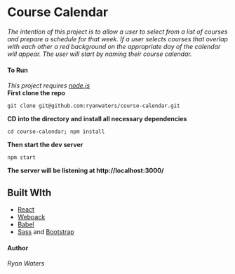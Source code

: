 # Course Calendar
_The intention of this project is to allow a user to select from a list of courses and prepare a schedule for that week. If a user selects courses that overlap with each other a red background on the appropriate day of the calendar will appear. The user will start by naming their course calendar._

#### To Run
_This project requires [node.js](https://nodejs.org/en/)_   
**First clone the repo**  
```
git clone git@github.com:ryanwaters/course-calendar.git
```
**CD into the directory and install all necessary dependencies**   
```
cd course-calendar; npm install
```
**Then start the dev server**   
```
npm start
```

**The server will be listening at http://localhost:3000/**

## Built WIth
* [React](https://facebook.github.io/react/)
* [Webpack](https://webpack.github.io/)
* [Babel](https://babeljs.io/)
* [Sass](http://sass-lang.com/) and [Bootstrap](http://getbootstrap.com/)

#### Author   
*Ryan Waters*
